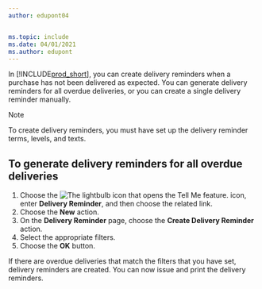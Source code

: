 ```yaml
---
author: edupont04


ms.topic: include
ms.date: 04/01/2021
ms.author: edupont
---
```


In [!INCLUDE[prod_short](../../../includes/prod_short.md)], you can create delivery reminders when a purchase has not been delivered as expected. You can generate delivery reminders for all overdue deliveries, or you can create a single delivery reminder manually.  

> [!NOTE]  
> To create delivery reminders, you must have set up the delivery reminder terms, levels, and texts.  

## To generate delivery reminders for all overdue deliveries  

1. Choose the ![The lightbulb icon that opens the Tell Me feature.](../../../media/ui-search/search_small.png "Tell me what you want to do") icon, enter **Delivery Reminder**, and then choose the related link.  
2. Choose the **New** action.  
3. On the **Delivery Reminder** page, choose the **Create Delivery Reminder** action.  
4. Select the appropriate filters.  
5. Choose the **OK** button.  

If there are overdue deliveries that match the filters that you have set, delivery reminders are created. You can now issue and print the delivery reminders.  
